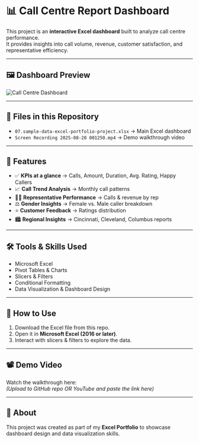 # 📊 Call Centre Report Dashboard

This project is an **interactive Excel dashboard** built to analyze call centre performance.  
It provides insights into call volume, revenue, customer satisfaction, and representative efficiency.  

---

## 🖼️ Dashboard Preview
![Call Centre Dashboard](c377ceba-fefc-4e12-8657-8be2dc85a81e.png)

---

## 📂 Files in this Repository
- `07.sample-data-excel-portfolio-project.xlsx` → Main Excel dashboard  
- `Screen Recording 2025-08-20 001250.mp4` → Demo walkthrough video  

---

## 🔑 Features
- ✅ **KPIs at a glance** → Calls, Amount, Duration, Avg. Rating, Happy Callers  
- 📈 **Call Trend Analysis** → Monthly call patterns  
- 👩‍💻 **Representative Performance** → Calls & revenue by rep  
- ⚖️ **Gender Insights** → Female vs. Male caller breakdown  
- ⭐ **Customer Feedback** → Ratings distribution  
- 🏙️ **Regional Insights** → Cincinnati, Cleveland, Columbus reports  

---

## 🛠️ Tools & Skills Used
- Microsoft Excel
- Pivot Tables & Charts
- Slicers & Filters
- Conditional Formatting
- Data Visualization & Dashboard Design

---

## 🚀 How to Use
1. Download the Excel file from this repo.  
2. Open it in **Microsoft Excel (2016 or later)**.  
3. Interact with slicers & filters to explore the data.  

---

## 📽️ Demo Video
Watch the walkthrough here:  
*(Upload to GitHub repo OR YouTube and paste the link here)*  

---

## 📌 About
This project was created as part of my **Excel Portfolio** to showcase dashboard design and data visualization skills.  

